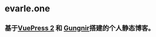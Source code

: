 # evarle.one
基于[VuePress 2](https://v2.vuepress.vuejs.org/) 和 [Gungnir](https://github.com/Renovamen/vuepress-theme-gungnir)搭建的个人静态博客。
---
